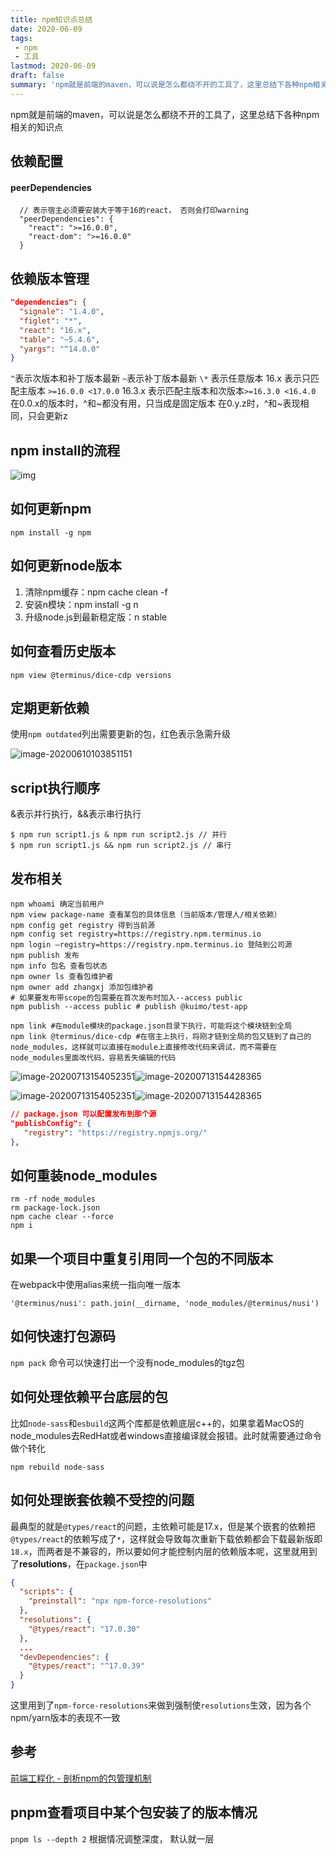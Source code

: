 ```yaml
---
title: npm知识点总结
date: 2020-06-09
tags:
 - npm
 - 工具
lastmod: 2020-06-09
draft: false
summary: 'npm就是前端的maven，可以说是怎么都绕不开的工具了，这里总结下各种npm相关的知识点'
---
```


npm就是前端的maven，可以说是怎么都绕不开的工具了，这里总结下各种npm相关的知识点


## 依赖配置

#### peerDependencies

```
  // 表示宿主必须要安装大于等于16的react， 否则会打印warning
  "peerDependencies": {
    "react": ">=16.0.0",
    "react-dom": ">=16.0.0"
  }
```

## 依赖版本管理

```json
"dependencies": {
  "signale": "1.4.0",
  "figlet": "*",
  "react": "16.x",
  "table": "~5.4.6",
  "yargs": "^14.0.0"
}
```

 `^`表示次版本和补丁版本最新 
 `~`表示补丁版本最新
   `\*` 表示任意版本
 16.x 表示只匹配主版本 `>=16.0.0 <17.0.0`
 16.3.x 表示匹配主版本和次版本`>=16.3.0 <16.4.0`
 在0.0.x的版本时，^和~都没有用，只当成是固定版本
 在0.y.z时，^和~表现相同，只会更新z



## npm install的流程

![img](https://kuimo-markdown-pic.oss-cn-hangzhou.aliyuncs.com/16f0eef327ccaba5.png)





## 如何更新npm

```shell
npm install -g npm
```

## 如何更新node版本

1. 清除npm缓存：npm cache clean -f 
2. 安装n模块：npm install -g n 
3. 升级node.js到最新稳定版：n stable



## 如何查看历史版本

```shell
npm view @terminus/dice-cdp versions
```

## 定期更新依赖

使用`npm outdated`列出需要更新的包，红色表示急需升级

<img src="https://kuimo-markdown-pic.oss-cn-hangzhou.aliyuncs.com/image-20200610103851151.png" alt="image-20200610103851151"  />

## script执行顺序

&表示并行执行，&&表示串行执行

```shell
$ npm run script1.js & npm run script2.js // 并行
$ npm run script1.js && npm run script2.js // 串行
```



## 发布相关

```shell
npm whoami 确定当前用户 
npm view package-name 查看某包的具体信息（当前版本/管理人/相关依赖） 
npm config get registry 得到当前源 
npm config set registry=https://registry.npm.terminus.io
npm login –registry=https://registry.npm.terminus.io 登陆到公司源 
npm publish 发布 
npm info 包名 查看包状态 
npm owner ls 查看包维护者 
npm owner add zhangxj 添加包维护者
# 如果要发布带scope的包需要在首次发布时加入--access public
npm publish --access public # publish @kuimo/test-app

npm link #在module模块的package.json目录下执行，可能将这个模块链到全局
npm link @terminus/dice-cdp #在宿主上执行，将刚才链到全局的包又链到了自己的node_modules，这样就可以直接在module上直接修改代码来调试，而不需要在node_modules里面改代码，容易丢失编辑的代码
```

<img src="https://kuimo-markdown-pic.oss-cn-hangzhou.aliyuncs.com/image-20200713154052351.png" alt="image-20200713154052351"  />![image-20200713154428365](https://kuimo-markdown-pic.oss-cn-hangzhou.aliyuncs.com/image-20200713154428365.png)

<img src="https://kuimo-markdown-pic.oss-cn-hangzhou.aliyuncs.com/image-20200713154052351.png" alt="image-20200713154052351"  />![image-20200713154428365](https://kuimo-markdown-pic.oss-cn-hangzhou.aliyuncs.com/image-20200713154428365.png)



 ```json
// package.json 可以配置发布到那个源 
"publishConfig": {
    "registry": "https://registry.npmjs.org/"
 },
 ```



## 如何重装node_modules

```shell
rm -rf node_modules
rm package-lock.json
npm cache clear --force
npm i
```



## 如果一个项目中重复引用同一个包的不同版本

在webpack中使用alias来统一指向唯一版本

```
'@terminus/nusi': path.join(__dirname, 'node_modules/@terminus/nusi')
```

## 如何快速打包源码

`npm pack` 命令可以快速打出一个没有node_modules的tgz包



## 如何处理依赖平台底层的包

比如`node-sass`和`esbuild`这两个库都是依赖底层c++的，如果拿着MacOS的node_modules去RedHat或者windows直接编译就会报错。此时就需要通过命令做个转化

```shell
npm rebuild node-sass
```



## 如何处理嵌套依赖不受控的问题

最典型的就是`@types/react`的问题，主依赖可能是17.x，但是某个嵌套的依赖把`@types/react`的依赖写成了`*`，这样就会导致每次重新下载依赖都会下载最新版即`18.x`，而两者是不兼容的，所以要如何才能控制内层的依赖版本呢，这里就用到了**resolutions**，在`package.json`中

```json
{
  "scripts": {
    "preinstall": "npx npm-force-resolutions"
  },
  "resolutions": {
    "@types/react": "17.0.30"
  },
  ...
  "devDependencies": {
    "@types/react": "^17.0.39"
  }
}
```



这里用到了`npm-force-resolutions`来做到强制使`resolutions`生效，因为各个npm/yarn版本的表现不一致



## 参考

[前端工程化 - 剖析npm的包管理机制](https://juejin.im/post/5df789066fb9a0161f30580c)



## pnpm查看项目中某个包安装了的版本情况

`pnpm ls --depth 2` 根据情况调整深度， 默认就一层
